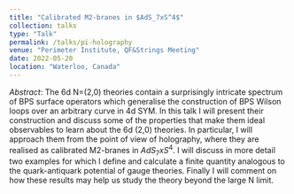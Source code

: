```yaml
---
title: "Calibrated M2-branes in $AdS_7xS^4$"
collection: talks
type: "Talk"
permalink: /talks/pi-holography
venue: "Perimeter Institute, QF&Strings Meeting"
date: 2022-05-20
location: "Waterloo, Canada"
---
```


*Abstract*: The 6d N=(2,0) theories contain a surprisingly intricate spectrum of BPS surface operators which generalise the construction of BPS Wilson loops over an arbitrary curve in 4d SYM. In this talk I will present their construction and discuss some of the properties that make them ideal observables to learn about the 6d (2,0) theories. In particular, I will approach them from the point of view of holography, where they are realised as calibrated M2-branes in $AdS_7xS^4$. I will discuss in more detail two examples for which I define and calculate a finite quantity analogous to the quark-antiquark potential of gauge theories. Finally I will comment on how these results may help us study the theory beyond the large N limit.
